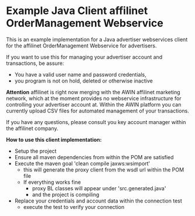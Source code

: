 # Example Java Client affilinet OrderManagement Webservice

This is an example implementation for a Java advertiser webservices client for the affilinet OrderManagement Webservice for advertisers.

If you want to use this for managing your advertiser account and transactions, be assure:
- You have a valid user name and password credentials,
- you program is not on hold, deleted or otherwise inactive

**Attention** 
affilinet is right now merging with the AWIN affilinet marketing network, which at the moment provides no webservice infrastructure for controlling your advertiser account at.
Within the AWIN platform you can currently upload CSV files for automated management of your transactions.

If you have any questions, please consult you key account manager within the affilinet company.

**How to use this client implementation:**
* Setup the project
* Ensure all maven dependencies from within the POM are satisfied
* Execute the maven goal 'clean compile jaxws:wsimport'
    * this will generate the proxy client from the wsdl url within the POM file
    * If everything works fine
        * proxy BL classes will appear under 'src.generated.java'
        * and the project is compiling
* Replace your credentials and account data within the connection test
    * execute the test to verify your connection


